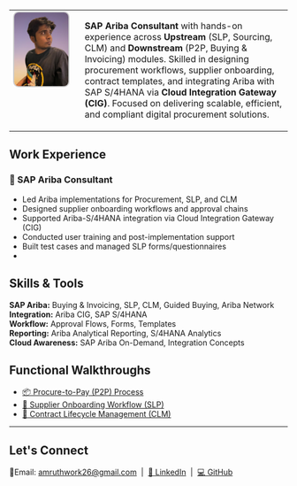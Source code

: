 <div align="center">

<table style="border-collapse: collapse;">
  <tr>
    <td style="border: none; padding-right: 24px; vertical-align: top;">
      <img src="./Amruth pfp.jpg" alt="Profile Picture" width="180" style="border-radius: 10px; border: 2px solid #ccc;" />
    </td>
    <td style="border: none; text-align: left; font-size: 16px; max-width: 600px;">
      <p>
        <strong>SAP Ariba Consultant</strong> with hands-on experience across <strong>Upstream</strong> (SLP, Sourcing, CLM) and <strong>Downstream</strong> (P2P, Buying & Invoicing) modules. Skilled in designing procurement workflows, supplier onboarding, contract templates, and integrating Ariba with SAP S/4HANA via <strong>Cloud Integration Gateway (CIG)</strong>. Focused on delivering scalable, efficient, and compliant digital procurement solutions.
      </p>
    </td>
  </tr>
</table>

</div>


##   Work Experience

### 🔹 SAP Ariba Consultant 
- Led Ariba implementations for Procurement, SLP, and CLM  
- Designed supplier onboarding workflows and approval chains  
- Supported Ariba-S/4HANA integration via Cloud Integration Gateway (CIG)  
- Conducted user training and post-implementation support  
- Built test cases and managed SLP forms/questionnaires
- 


##  Skills & Tools

**SAP Ariba:** Buying & Invoicing, SLP, CLM, Guided Buying, Ariba Network  
**Integration:** Ariba CIG, SAP S/4HANA  
**Workflow:** Approval Flows, Forms, Templates  
**Reporting:** Ariba Analytical Reporting, S/4HANA Analytics  
**Cloud Awareness:** SAP Ariba On-Demand, Integration Concepts


##  Functional Walkthroughs

- [📦 Procure-to-Pay (P2P) Process](./P2P_Process.md)
- [🧾 Supplier Onboarding Workflow (SLP)](./SLP_Onboarding_Workflow.md)
- [📄 Contract Lifecycle Management (CLM)](./CLM_Contract_Stages.md)

---

##  Let's Connect

📧Email: [amruthwork26@gmail.com](mailto:amruthwork26@gmail.com) &nbsp;|&nbsp; 
[🔗 LinkedIn](https://www.linkedin.com/in/amruth-acharya) &nbsp;|&nbsp; 
[💻 GitHub](https://github.com/amruthw)


<!-- Rebuild trigger -->
